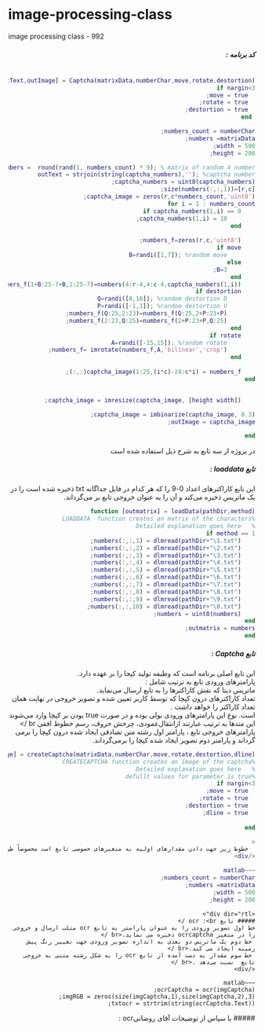 # image-processing-class
image processing class - 992

<div dir="rtl">
  
##### کد برنامه :<br />
~~~matlab
	
function [outText,outImage] = Captcha(matrixData,numberChar,move,rotate,destortion)
if nargin<3
  move = true;
  rotate = true;
  destortion = true;
 end

numbers_count = numberChar;
numbers =matrixData;
width = 500;
height = 200;

captcha_numbers =  round(rand(1, numbers_count) * 9); % matrix of random 4 number
outText = strjoin(string(captcha_numbers),''); %captcha number
captcha_numbers = uint8(captcha_numbers);
[r,c]=size(numbers(:,:,1));
captcha_image = zeros(r,c*numbers_count,'uint8');
for i = 1 : numbers_count
    if captcha_numbers(1,i) == 0
        captcha_numbers(1,i) = 10;
    end
    
    numbers_f=zeros(r,c,'uint8');
    if move
        B=randi([1,7]); %random move
    else
        B=3;
    end
    numbers_f(1+B:25-7+B,1:25-7)=numbers(4:r-4,4:c-4,captcha_numbers(1,i));
    if destortion
        Q=randi([8,16]); %random destortion D
        P=randi([-1,1]); %random destortion V
        numbers_f(Q:25,2:23)=numbers_f(Q:25,2+P:23+P);
        numbers_f(2:23,Q:25)=numbers_f(2+P:23+P,Q:25);
    end
    if rotate
        A=randi([-15,15]); %random rotate 
        numbers_f= imrotate(numbers_f,A,'bilinear','crop');
    end
    
	captcha_image(1:25,(i*c)-24:c*i) = numbers_f(:,:);
end


    captcha_image = imresize(captcha_image, [height width]);

captcha_image = imbinarize(captcha_image, 0.3);
outImage = captcha_image;

end

~~~

<div dir="rtl">

در پروژه  از سه تابع  به شرح ذیل استفاده شده است <br />
##### تابع loaddata :<br />
این تابع کاراکترهای اعداد 0-9 را که هر کدام در فایل جداگانه txt ذخیره شده است را در یک ماتریس ذخیره می‌کند و آن را یه  عنوان خروجی تابع بر می‌گرداند.<br />

</div>

~~~matlab
function [outmatrix] = loadData(pathDir,method)
%LOADDATA  function creates an matrix of the characters
%   Detailed explanation goes here
if method == 1
    numbers(:,:,1) = dlmread(pathDir+"\1.txt");
    numbers(:,:,2) = dlmread(pathDir+"\2.txt");
    numbers(:,:,3) = dlmread(pathDir+"\3.txt");
    numbers(:,:,4) = dlmread(pathDir+"\4.txt");
    numbers(:,:,5) = dlmread(pathDir+"\5.txt");
    numbers(:,:,6) = dlmread(pathDir+"\6.txt");
    numbers(:,:,7) = dlmread(pathDir+"\7.txt");
    numbers(:,:,8) = dlmread(pathDir+"\8.txt");
    numbers(:,:,9) = dlmread(pathDir+"\9.txt");
    numbers(:,:,10) = dlmread(pathDir+"\0.txt");
    numbers = uint8(numbers);
end
outmatrix = numbers;
end
~~~

<div dir="rtl">
  
##### تابع Captcha :<br />
این تابع اصلی برنامه است که وظیفه تولید کپجا را بر عهده دارد.<br />
پارامترهای ورودی تابع به ترتیب شامل :<br />
ماتریس دیتا که نقش کاراکترها را به تابع ارسال می‌نماید.<br /> 
تعداد کاراکترهای درون کپچا که توسط کاربر تعیین شده و تصویر خروجی در نهایت همان تعداد کاراکتر را خواهد داشت .<br />
است. نوع  این پارامترهای ورودی بولی بوده  و در صورت true بودن بر کپچا وارد می‌شوند این متدها به ترتیب عبارتند ازانتقال‌عمودی، چرخش حروف، رسم خطوط افقی br />
پارامترهای خروجی تابع ، پارامتر اول رشته متن تصادفی ایجاد شده  درون کپچا را برمی گرداند و پارامتر دوم تصویر ایجاد شده کپچا را برمی‌گرداند.<br />

</div>

~~~matlab
function [outText,outImage] = createCaptcha(matrixData,numberChar,move,rotate,destortion,dline)
%CREATECAPTCHA function creates an image of the captcha
%   Detailed explanation goes here
%defullt values for parameter is true
if nargin<3
  move = true;
  rotate = true;
  destortion = true;
  dline = true;
  
end

<
  خطوط زیر جهت دادن مقدارهای اولیه به متغیرهای خصوصی تابع است مخصوصاً طول و عرض تصویر خروجی کپچا که در دو خط آخر مقدار دهی شده است .<br />
</div>

~~~matlab
numbers_count = numberChar;
numbers =matrixData;
width = 500;
height = 200;
~~~

~~~
<div dir="rtl">
##### تابع ocr :<br />
خط اول تصویر ورودی را به عنوان پارامتر به تابع ocr متلب ارسال و خروجی را در متغیر ocrcaptcha ذخیره می نماید.<br />
 خط دوم یک ماتریس دو بعدی به اندازه تصویر ورودی جهت تغییر رنگ پیش زمینه ایجاد می کند.<br />
 خط سوم مقدار به دست آمده از تابع ocr را به شکل رشته متنی به خروجی تابع  نسبت می‌دهد .<br />
</div>

~~~matlab
ocrCaptcha = ocr(imgCaptcha);
imgRGB = zeros(size(imgCaptcha,1),size(imgCaptcha,2),3);
txtocr = strtrim(string(ocrCaptcha.Text));
~~~
<div dir="rtl">
##### با سپاس از توضیحات آقای روضاتیocr :<br />
